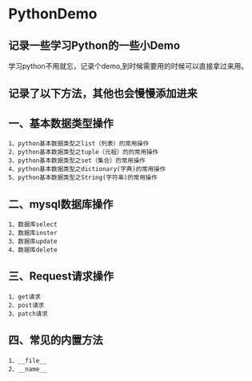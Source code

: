 # PythonDemo
##  记录一些学习Python的一些小Demo
学习python不用就忘，记录个demo,到时候需要用的时候可以直接拿过来用。

## 记录了以下方法，其他也会慢慢添加进来

## 一、基本数据类型操作
    1、python基本数据类型之list（列表）的常用操作
    2、python基本数据类型之tuple（元祖）的的常用操作
    3、python基本数据类型之set（集合）的常用操作
    4、python基本数据类型之dictionary(字典)的常用操作
    5、python基本数据类型之String(字符串)的常用操作
## 二、mysql数据库操作
    1、数据库select
    2、数据库inster
    3、数据库update
    4、数据库delete
## 三、Request请求操作
    1、get请求
    2、post请求
    3、patch请求
## 四、常见的内置方法
    1、__file__
    2、__name__